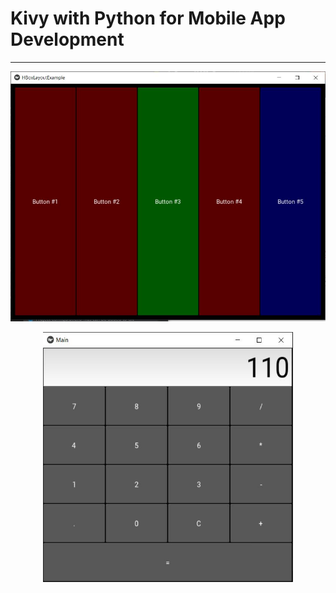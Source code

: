 # Kivy with Python for Mobile App Development

---

<p align="center"><img width="700" height="400" src="https://github.com/ankur715/GUI/blob/master/KV/imgs/boxlayout.JPG"></p>


<p align="center"><img width="400" height="400" src="https://github.com/ankur715/GUI/blob/master/KV/imgs/calculator_ans.JPG"></p>
